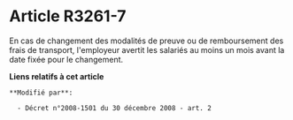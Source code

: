 # Article R3261-7

En cas de changement des modalités de preuve ou de remboursement des frais de transport, l'employeur avertit les salariés au
moins un mois avant la date fixée pour le changement.

**Liens relatifs à cet article**

	**Modifié par**:

	  - Décret n°2008-1501 du 30 décembre 2008 - art. 2
